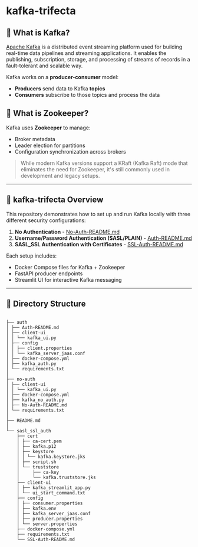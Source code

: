 # kafka-trifecta

## 🧠 What is Kafka?

[Apache Kafka](https://kafka.apache.org/) is a distributed event streaming platform used for building real-time data pipelines and streaming applications. It enables the publishing, subscription, storage, and processing of streams of records in a fault-tolerant and scalable way.

Kafka works on a **producer-consumer** model:
- **Producers** send data to Kafka **topics**
- **Consumers** subscribe to those topics and process the data

## 🐘 What is Zookeeper?

Kafka uses **Zookeeper** to manage:
- Broker metadata
- Leader election for partitions
- Configuration synchronization across brokers

> While modern Kafka versions support a KRaft (Kafka Raft) mode that eliminates the need for Zookeeper, it's still commonly used in development and legacy setups.

---

## 🔐 kafka-trifecta Overview

This repository demonstrates how to set up and run Kafka locally with three different security configurations:

1. **No Authentication**  - [No-Auth-README.md](no-auth/No-Auth-README.md)
2. **Username/Password Authentication (SASL/PLAIN)** - [Auth-README.md](auth/Auth-README.md)
3. **SASL_SSL Authentication with Certificates** - [SSL-Auth-README.md](sasl_ssl_auth/SSL-Auth-README.md)

Each setup includes:
- Docker Compose files for Kafka + Zookeeper
- FastAPI producer endpoints
- Streamlit UI for interactive Kafka messaging

---

## 📂 Directory Structure

```plaintext

├── auth
│ ├── Auth-README.md
│ ├── client-ui
│ │ └── kafka_ui.py
│ ├── config
│ │ ├── client.properties
│ │ └── kafka_server_jaas.conf
│ ├── docker-compose.yml
│ ├── kafka_auth.py
│ └── requirements.txt
│
├── no-auth
│ ├── client-ui
│ │ └── kafka_ui.py
│ ├── docker-compose.yml
│ ├── kafka_no_auth.py
│ ├── No-Auth-README.md
│ └── requirements.txt
│
├── README.md
│
└── sasl_ssl_auth
    ├── cert
    │ ├── ca-cert.pem
    │ ├── kafka.p12
    │ ├── keystore
    │ │ └── kafka.keystore.jks
    │ ├── script.sh
    │ └── truststore
    │     ├── ca-key
    │     └── kafka.truststore.jks
    ├── client-ui
    │ ├── kafka_streamlit_app.py
    │ └── ui_start_command.txt
    ├── config
    │ ├── consumer.properties
    │ ├── kafka.env
    │ ├── kafka_server_jaas.conf
    │ ├── producer.properties
    │ └── server.properties
    ├── docker-compose.yml
    ├── requirements.txt
    └── SSL-Auth-README.md